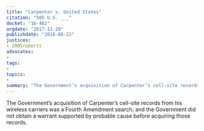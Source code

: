 ```yaml
---
title: "Carpenter v. United States"
citation: "585 U.S. ___"
docket: "16-402"
argdate: "2017-11-29"
publishdate: "2018-06-22"
justices:
- 2005roberts
advocates:
- 
tags:
- 
topics:
- 
summary: "The Government’s acquisition of Carpenter’s cell-site records from his wireless carriers was a Fourth Amendment search; and the Government did not obtain a warrant supported by probable cause before acquiring those records."
---
```

The Government’s acquisition of Carpenter’s cell-site records from his wireless carriers was a Fourth Amendment search; and the Government did not obtain a warrant supported by probable cause before acquiring those records.

